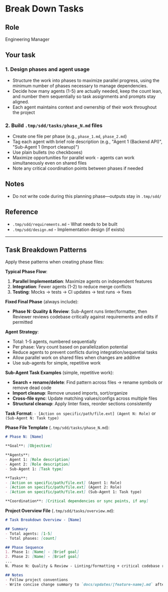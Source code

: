# Break Down Tasks

## Role

Engineering Manager

## Your task

### 1. Design phases and agent usage

- Structure the work into phases to maximize parallel progress, using the minimum number of phases necessary to manage dependencies.
- Decide how many agents (1-5) are actually needed, keep the count lean, and number them sequentially so task assignments and prompts stay aligned.
- Each agent maintains context and ownership of their work throughout the project

### 2. Build `.tmp/sdd/tasks/phase_N.md` files

- Create one file per phase (e.g., `phase_1.md`, `phase_2.md`)
- Tag each agent with brief role description (e.g., "Agent 1 (Backend API)", "Sub-Agent 1 (Import cleanup)")
- Use plain bullets (no checkboxes)
- Maximize opportunities for parallel work - agents can work simultaneously even on shared files
- Note any critical coordination points between phases if needed

## Notes

- Do not write code during this planning phase—outputs stay in `.tmp/sdd/`

## Reference

- `.tmp/sdd/requirements.md` - What needs to be built
- `.tmp/sdd/design.md` - Implementation design (if exists)

---

## Task Breakdown Patterns

Apply these patterns when creating phase files:

**Typical Phase Flow**:
1. **Parallel Implementation**: Maximize agents on independent features
2. **Integration**: Fewer agents (1-2) to reduce merge conflicts
3. **Testing**: Mocks → tests → CI updates → test runs → fixes

**Fixed Final Phase** (always include):
- **Phase N: Quality & Review**: Sub-Agent runs linter/formatter, then Reviewer reviews codebase critically against requirements and edits if permitted

**Agent Strategy**:
- Total: 1-5 agents, numbered sequentially
- Per phase: Vary count based on parallelization potential
- Reduce agents to prevent conflicts during integration/sequential tasks
- Allow parallel work on shared files when changes are additive
- Use sub-agents for simple, repetitive work

**Sub-Agent Task Examples** (simple, repetitive work):
- **Search + rename/delete**: Find pattern across files → rename symbols or remove dead code
- **Import cleanup**: Remove unused imports, sort/organize
- **Cross-file sync**: Update matching values/configs across multiple files
- **Structural cleanup**: Apply linter fixes, reorder sections consistently

**Task Format**: `- [Action on specific/path/file.ext] (Agent N: Role)` or `(Sub-Agent N: Task type)`

**Phase File Template** (`.tmp/sdd/tasks/phase_N.md`):
```markdown
# Phase N: [Name]

**Goal**: [Objective]

**Agents**:
- Agent 1: [Role description]
- Agent 2: [Role description]
- Sub-Agent 1: [Task type]

**Tasks**:
- [Action on specific/path/file.ext] (Agent 1: Role)
- [Action on specific/path/file.ext] (Agent 2: Role)
- [Action on specific/path/file.ext] (Sub-Agent 1: Task type)

**Coordination**: [Critical dependencies or sync points, if any]
```

**Project Overview File** (`.tmp/sdd/tasks/overview.md`):
```markdown
# Task Breakdown Overview - [Name]

## Summary
- Total agents: [1-5]
- Total phases: [count]

## Phase Sequence
1. Phase 1: [Name] - [Brief goal]
2. Phase 2: [Name] - [Brief goal]
...
N. Phase N: Quality & Review - Linting/formatting + critical codebase review

## Notes
- Follow project conventions
- Write concise change summary to `docs/updates/[feature-name].md` after implementation
```